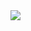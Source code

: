 <img align="right" src="https://github-readme-stats.vercel.app/api?username=lamdota2&show_icons=true&icon_color=CE1D2D&text_color=718096&bg_color=ffffff&hide_title=true" />
